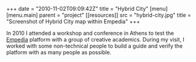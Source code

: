 +++
date = "2010-11-02T09:09:42Z"
title = "Hybrid City"
[menu]
  [menu.main]
    parent = "project"
[[resources]]
  src = "hybrid-city.jpg"
  title = "Screenshot of Hybrid City map within Empedia"
+++

In 2010 I attended a workshop and conference in Athens to test the [Empedia](http://cuttlefish.com/empedia) platform with a group of creative academics.  During my visit, I worked with some non-technical people to build a guide and verify the platform with as many people as possible.
